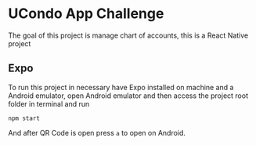 # UCondo App Challenge

The goal of this project is manage chart of accounts, this is a React Native project

## Expo

To run this project in necessary have Expo installed on machine and a Android emulator, open Android emulator and then access the project root folder in terminal and run

```
npm start
```

And after QR Code is open press `a` to open on Android.
